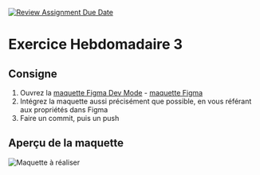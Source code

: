 [![Review Assignment Due Date](https://classroom.github.com/assets/deadline-readme-button-22041afd0340ce965d47ae6ef1cefeee28c7c493a6346c4f15d667ab976d596c.svg)](https://classroom.github.com/a/VSQClQw1)
# Exercice Hebdomadaire 3

## Consigne

1. Ouvrez la [maquette Figma Dev Mode](https://www.figma.com/design/7Nuxy68lg0WG2WGOBOnzhW/Exercice-Hebdo.-3?node-id=0-1&m=dev&t=PdfXH631YqwVtWCi-1) - [maquette Figma](https://www.figma.com/design/7Nuxy68lg0WG2WGOBOnzhW/Exercice-Hebdo.-3?node-id=0-1&t=PdfXH631YqwVtWCi-1)
2. Intégrez la maquette aussi précisément que possible, en vous référant aux propriétés dans Figma
3. Faire un commit, puis un push

## Aperçu de la maquette

![Maquette à réaliser](maquette.png)
